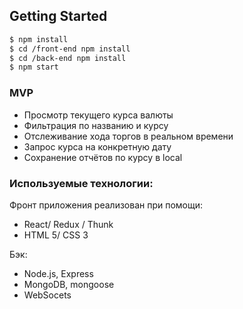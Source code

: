 
## Getting Started
```sh
$ npm install
$ cd /front-end npm install
$ cd /back-end npm install  
$ npm start
```

### MVP 
  + Просмотр текущего курса валюты
  + Фильтрация по названию и курсу
  + Отслеживание хода торгов в реальном времени
  + Запрос курса на конкретную дату
  + Сохранение отчётов по курсу в local

  
### Используемые технологии:
Фронт приложения реализован при помощи:

* React/ Redux / Thunk
* HTML 5/ CSS 3

Бэк:

* Node.js, Express
* MongoDB, mongoose
* WebSocets
